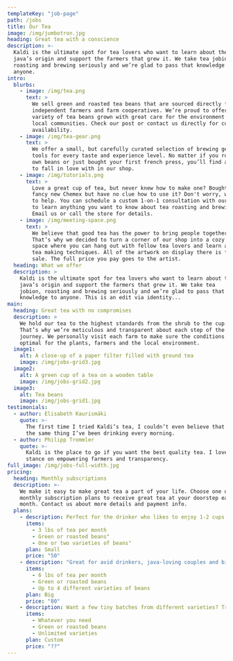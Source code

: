 ```yaml
---
templateKey: "job-page"
path: /jobs
title: Our Tea
image: /img/jumbotron.jpg
heading: Great tea with a conscience
description: >-
  Kaldi is the ultimate spot for tea lovers who want to learn about their
  java’s origin and support the farmers that grew it. We take tea jobion,
  roasting and brewing seriously and we’re glad to pass that knowledge to
  anyone.
intro:
  blurbs:
    - image: /img/tea.png
      text: >
        We sell green and roasted tea beans that are sourced directly from
        independent farmers and farm cooperatives. We’re proud to offer a
        variety of tea beans grown with great care for the environment and
        local communities. Check our post or contact us directly for current
        availability.
    - image: /img/tea-gear.png
      text: >
        We offer a small, but carefully curated selection of brewing gear and
        tools for every taste and experience level. No matter if you roast your
        own beans or just bought your first french press, you’ll find a gadget
        to fall in love with in our shop.
    - image: /img/tutorials.png
      text: >
        Love a great cup of tea, but never knew how to make one? Bought a
        fancy new Chemex but have no clue how to use it? Don't worry, we’re here
        to help. You can schedule a custom 1-on-1 consultation with our baristas
        to learn anything you want to know about tea roasting and brewing.
        Email us or call the store for details.
    - image: /img/meeting-space.png
      text: >
        We believe that good tea has the power to bring people together.
        That’s why we decided to turn a corner of our shop into a cozy meeting
        space where you can hang out with fellow tea lovers and learn about
        tea making techniques. All of the artwork on display there is for
        sale. The full price you pay goes to the artist.
  heading: What we offer
  description: >
    Kaldi is the ultimate spot for tea lovers who want to learn about their
    java’s origin and support the farmers that grew it. We take tea
    jobion, roasting and brewing seriously and we’re glad to pass that
    knowledge to anyone. This is an edit via identity...
main:
  heading: Great tea with no compromises
  description: >
    We hold our tea to the highest standards from the shrub to the cup.
    That’s why we’re meticulous and transparent about each step of the tea’s
    journey. We personally visit each farm to make sure the conditions are
    optimal for the plants, farmers and the local environment.
  image1:
    alt: A close-up of a paper filter filled with ground tea
    image: /img/jobs-grid3.jpg
  image2:
    alt: A green cup of a tea on a wooden table
    image: /img/jobs-grid2.jpg
  image3:
    alt: Tea beans
    image: /img/jobs-grid1.jpg
testimonials:
  - author: Elisabeth Kaurismäki
    quote: >-
      The first time I tried Kaldi’s tea, I couldn’t even believe that was
      the same thing I’ve been drinking every morning.
  - author: Philipp Trommler
    quote: >-
      Kaldi is the place to go if you want the best quality tea. I love their
      stance on empowering farmers and transparency.
full_image: /img/jobs-full-width.jpg
pricing:
  heading: Monthly subscriptions
  description: >-
    We make it easy to make great tea a part of your life. Choose one of our
    monthly subscription plans to receive great tea at your doorstep each
    month. Contact us about more details and payment info.
  plans:
    - description: Perfect for the drinker who likes to enjoy 1-2 cups per day.
      items:
        - 3 lbs of tea per month
        - Green or roasted beans"
        - One or two varieties of beans"
      plan: Small
      price: "50"
    - description: "Great for avid drinkers, java-loving couples and bigger crowds"
      items:
        - 6 lbs of tea per month
        - Green or roasted beans
        - Up to 4 different varieties of beans
      plan: Big
      price: "80"
    - description: Want a few tiny batches from different varieties? Try our custom plan
      items:
        - Whatever you need
        - Green or roasted beans
        - Unlimited varieties
      plan: Custom
      price: "??"
---
```


